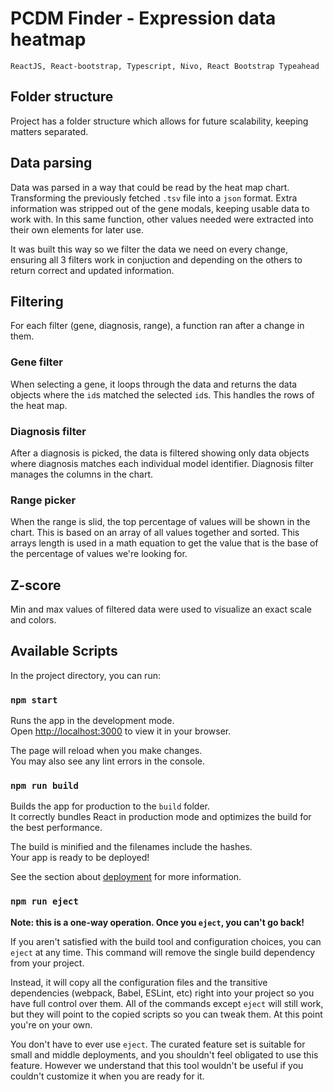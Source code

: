 # PCDM Finder - Expression data heatmap

`ReactJS, React-bootstrap, Typescript, Nivo, React Bootstrap Typeahead`

## Folder structure

Project has a folder structure which allows for future scalability, keeping matters separated.

## Data parsing

Data was parsed in a way that could be read by the heat map chart.
Transforming the previously fetched `.tsv` file into a `json` format. Extra information was stripped out of the gene modals, keeping usable data to work with. In this same function, other values needed were extracted into their own elements for later use.

It was built this way so we filter the data we need on every change, ensuring all 3 filters work in conjuction and depending on the others to return correct and updated information.

## Filtering

For each filter (gene, diagnosis, range), a function ran after a change in them.

### Gene filter

When selecting a gene, it loops through the data and returns the data objects where the `id`s matched the selected `id`s. This handles the rows of the heat map.

### Diagnosis filter

After a diagnosis is picked, the data is filtered showing only data objects where diagnosis matches each individual model identifier. Diagnosis filter manages the columns in the chart.

### Range picker

When the range is slid, the top percentage of values will be shown in the chart. This is based on an array of all values together and sorted. This arrays length is used in a math equation to get the value that is the base of the percentage of values we're looking for.

## Z-score

Min and max values of filtered data were used to visualize an exact scale and colors.

## Available Scripts

In the project directory, you can run:

### `npm start`

Runs the app in the development mode.\
Open [http://localhost:3000](http://localhost:3000) to view it in your browser.

The page will reload when you make changes.\
You may also see any lint errors in the console.

### `npm run build`

Builds the app for production to the `build` folder.\
It correctly bundles React in production mode and optimizes the build for the best performance.

The build is minified and the filenames include the hashes.\
Your app is ready to be deployed!

See the section about [deployment](https://facebook.github.io/create-react-app/docs/deployment) for more information.

### `npm run eject`

**Note: this is a one-way operation. Once you `eject`, you can't go back!**

If you aren't satisfied with the build tool and configuration choices, you can `eject` at any time. This command will remove the single build dependency from your project.

Instead, it will copy all the configuration files and the transitive dependencies (webpack, Babel, ESLint, etc) right into your project so you have full control over them. All of the commands except `eject` will still work, but they will point to the copied scripts so you can tweak them. At this point you're on your own.

You don't have to ever use `eject`. The curated feature set is suitable for small and middle deployments, and you shouldn't feel obligated to use this feature. However we understand that this tool wouldn't be useful if you couldn't customize it when you are ready for it.
